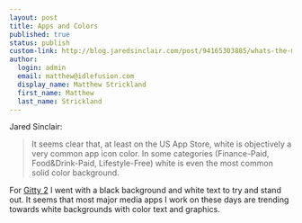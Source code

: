 ```yaml
--- 
layout: post
title: Apps and Colors
published: true
status: publish
custom-link: http://blog.jaredsinclair.com/post/94165303885/whats-the-most-common-app-icon-color
author:
  login: admin
  email: matthew@idlefusion.com
  display_name: Matthew Strickland
  first_name: Matthew
  last_name: Strickland
---
```

Jared Sinclair:

> It seems clear that, at least on the US App Store, white is objectively a very common app icon color. In some categories (Finance-Paid, Food&Drink-Paid, Lifestyle-Free) white is even the most common solid color background.

For [Gitty 2](http://gittyapp.com) I went with a black background and white text to try and stand out.  It seems that most major media apps I work on these days are trending towards white backgrounds with color text and graphics.
